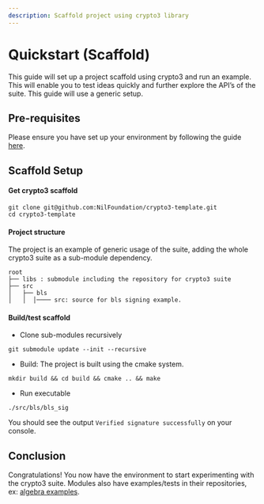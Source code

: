 ```yaml
---
description: Scaffold project using crypto3 library
---
```


# Quickstart (Scaffold)

This guide will set up a project scaffold using crypto3 and run an example. This will enable you to test ideas quickly and further explore the API’s of the suite. This guide will use a generic setup.

## Pre-requisites

Please ensure you have set up your environment by following the guide [here](environment-setup).

## Scaffold Setup

#### Get crypto3 scaffold

```shell
git clone git@github.com:NilFoundation/crypto3-template.git
cd crypto3-template
```

#### Project structure

The project is an example of generic usage of the suite, adding the whole crypto3 suite as a sub-module dependency.

```
root
├── libs : submodule including the repository for crypto3 suite
├── src
│   ├── bls
│   │  │──── src: source for bls signing example.
```

#### Build/test scaffold

- Clone sub-modules recursively

```shell
git submodule update --init --recursive
```

- Build: The project is built using the cmake system.

```shell
mkdir build && cd build && cmake .. && make
```

- Run executable

```shell
./src/bls/bls_sig
```

You should see the output `Verified signature successfully` on your console.

## Conclusion

Congratulations! You now have the environment to start experimenting with the crypto3 suite. Modules also have examples/tests in their repositories, ex: [algebra examples](https://github.com/NilFoundation/crypto3-algebra/tree/master/example).
